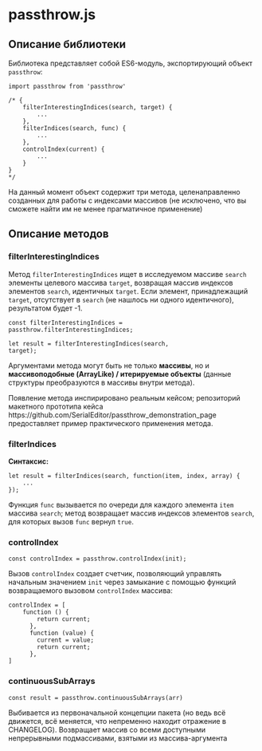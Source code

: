 <h1>passthrow.js</h1>

<h2>Описание библиотеки</h2>

<p>Библиотека представляет собой ES6-модуль, экспортирующий объект <code>passthrow</code>:</p>

<pre><code>import passthrow from 'passthrow'

/* {
    filterInterestingIndices(search, target) {
        ...
    },
    filterIndices(search, func) {
        ...
    },
    controlIndex(current) {
        ...
    }
}
*/</code></pre>

<p>На данный момент объект содержит три метода, целенаправленно созданных для работы с индексами массивов (не исключено, что вы сможете найти им не менее прагматичное применение)</p>

<h2>Описание методов</h2>

<h3>filterInterestingIndices</h3>

<p>Метод <code>filterInterestingIndices</code> ищет в исследуемом массиве <code>search</code> элементы целевого массива <code>target</code>, возвращая массив индексов элементов <code>search</code>, идентичных <code>target</code>. Если элемент, принадлежащий <code>target</code>, отсутствует в <code>search</code> (не нашлось ни одного идентичного), результатом будет -1.</p>

<code>const filterInterestingIndices = passthrow.filterInterestingIndices;</code>

<code>let result = filterInterestingIndices(search, target);</code>

<p>Аргументами метода могут быть не только <b>массивы</b>, но и <b>массивоподобные (ArrayLike) / итерируемые объекты</b> (данные структуры преобразуются в массивы внутри метода).</p>
<p>Появление метода инспирировано реальным кейсом; репозиторий макетного прототипа кейса https://github.com/SerialEditor/passthrow_demonstration_page предоставляет пример практического применения метода.</p>

<h3>filterIndices</h3>

<b>Синтаксис:</b>

<pre><code>let result = filterIndices(search, function(item, index, array) {
    ...
});</code></pre>

<p>Функция <code>func</code> вызывается по очереди для каждого элемента <code>item</code> массива <code>search</code>; метод возвращает массив индексов элементов <code>search</code>, для которых вызов <code>func</code> вернул <code>true</code>.</p>

<h3>controlIndex</h3>

<code>const controlIndex = passthrow.controlIndex(init);</code>

Вызов <code>controlIndex</code> создает счетчик, позволяющий управлять начальным значением <code>init</code> через замыкание с помощью функций возвращаемого вызовом <code>controlIndex</code> массива: 

<pre><code>controlIndex = [
    function () {
        return current;
      },
      function (value) {
        current = value;
        return current;
      },
]</code></pre>

<h3>continuousSubArrays</h3>

<code>const result = passthrow.continuousSubArrays(arr)</code>

Выбивается из первоначальной концепции пакета (но ведь всё движется, всё меняется, что непременно находит отражение в CHANGELOG). Возвращает массив со всеми доступными непрерывными подмассивами, взятыми из массива-аргумента